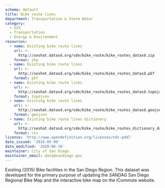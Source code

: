 ```yaml
---
schema: default
title: Bike route lines
department: Transportation & Storm Water
category:
  - GIS
  - Transportation
  - Energy & Environment
resources:
  - name: Existing bike route lines
    url: >-
      http://seshat.datasd.org/sde/bike_route/bike_routes_datasd.zip
    format: shp
  - name: Existing bike route lines
    url: >-
      http://seshat.datasd.org/sde/bike_route/bike_routes_datasd.pbf
    format: pbf
  - name: Existing bike route lines
    url: >-
      http://seshat.datasd.org/sde/bike_route/bike_routes_datasd.topojson
    format: topojson
  - name: Existing bike route lines
    url: >-
      http://seshat.datasd.org/sde/bike_route/bike_routes_datasd.geojson
    format: geojson
  - name: Existing bike route lines dictionary
    url: >-
      http://seshat.datasd.org/sde/bike_route/bike_routes_dictionary_datasd.csv
    format: csv
license: 'http://www.opendefinition.org/licenses/odc-pddl'
date_issued: '2016-05-09'
date_modified: '2020-06-16'
maintainer: City of San Diego
maintainer_email: data@sandiego.gov
---
```

Existing (2015) Bike facilities in the San Diego Region. This dataset was developed for the primary purpose of updating the SANDAG San Diego Regional Bike Map and the interactive bike map on the iCommute website.
